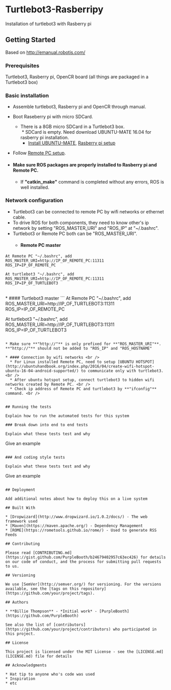 # Turtlebot3-Rasberripy
Installation of turtlebot3 with Rasberry pi

## Getting Started

Based on http://emanual.robotis.com/

### Prerequisites

Turtlebot3, Rasberry pi, OpenCR board (all things are packaged in a Turtlebot3 box)

### Basic installation

* Assemble turtlebot3, Rasberry pi and OpenCR through manual.
* Boot Raseberry pi with micro SDCard. <br />
  *  There is a 8GB micro SDCard in a Turtlebot3 box. <br />
  *  SDCard is empty. Need download UBUNTU-MATE 16.04 for rasberry pi installation. <br />
     *  [Install UBUNTU-MATE](https://yeopbox.com/%EB%9D%BC%EC%A6%88%EB%B2%A0%EB%A6%AC%ED%8C%8C%EC%9D%B4-3-raspberry-pi%EC%97%90-%EC%9A%B0%EB%B6%84%ED%88%AC-%EB%A9%94%EC%9D%B4%ED%8A%B8-16-04-lts-%EC%84%A4%EC%B9%98%ED%95%98%EA%B8%B0/), [Rasberry pi setup](http://emanual.robotis.com/docs/en/platform/turtlebot3/raspberry_pi_3_setup/#install-linux-ubuntu-mate) <br />
* Follow [Remote PC setup](http://emanual.robotis.com/docs/en/platform/turtlebot3/pc_setup/).

* #### Make sure ROS packages are properly installed to Rasberry pi and Remote PC. <br />
  * If **"catkin_make"** command is completed without any errors, ROS is well installed.

### Network configuration

* Turtlebot3 can be connected to remote PC by wifi networks or ethernet cable. <br />
* To drive ROS for both components, they need to know other's ip network by setting "ROS_MASTER_URI" and "ROS_IP" at "~/.bashrc". <br />
* Turtlebot3 or Remote PC both can be "ROS_MASTER_URI". <br />
  * #### Remote PC master <br />
```
At Remote PC "~/.bashrc", add
ROS_MASTER_URI=http://IP_OF_REMOTE_PC:11311
ROS_IP=IP_OF_REMOTE_PC

At turtlebot3 "~/.bashrc", add
ROS_MASTER_URI=http://IP_OF_REMOTE_PC:11311
ROS_IP=IP_OF_TURTLEBOT3
```
  <br />
  * #### Turtlebot3 master
```
At Remote PC "~/.bashrc", add
ROS_MASTER_URI=http://IP_OF_TURTLEBOT3:11311
ROS_IP=IP_OF_REMOTE_PC

At turtlebot3 "~/.bashrc", add
ROS_MASTER_URI=http://IP_OF_TURTLEBOT3:11311
ROS_IP=IP_OF_TURTLEBOT3
```

* Make sure **"http://"** is only prefixed for **"ROS_MASTER_URI"**. **"http://"** should not be added to "ROS_IP" and "ROS_HOSTNAME"

* #### Connection by wifi networks <br />
  * For Linux installed Remote PC, need to setup [UBUNTU HOTSPOT](http://ubuntuhandbook.org/index.php/2016/04/create-wifi-hotspot-ubuntu-16-04-android-supported/) to communicate only with turtlebot3. <br />
  * After ubuntu hotspot setup, connect turtlebot3 to hidden wifi networks created by Remote PC. <br />
  * Check ip address of Remote PC and turtlebot3 by **"ifconfig"** command. <br />


## Running the tests

Explain how to run the automated tests for this system

### Break down into end to end tests

Explain what these tests test and why

```
Give an example
```

### And coding style tests

Explain what these tests test and why

```
Give an example
```

## Deployment

Add additional notes about how to deploy this on a live system

## Built With

* [Dropwizard](http://www.dropwizard.io/1.0.2/docs/) - The web framework used
* [Maven](https://maven.apache.org/) - Dependency Management
* [ROME](https://rometools.github.io/rome/) - Used to generate RSS Feeds

## Contributing

Please read [CONTRIBUTING.md](https://gist.github.com/PurpleBooth/b24679402957c63ec426) for details on our code of conduct, and the process for submitting pull requests to us.

## Versioning

We use [SemVer](http://semver.org/) for versioning. For the versions available, see the [tags on this repository](https://github.com/your/project/tags). 

## Authors

* **Billie Thompson** - *Initial work* - [PurpleBooth](https://github.com/PurpleBooth)

See also the list of [contributors](https://github.com/your/project/contributors) who participated in this project.

## License

This project is licensed under the MIT License - see the [LICENSE.md](LICENSE.md) file for details

## Acknowledgments

* Hat tip to anyone who's code was used
* Inspiration
* etc
